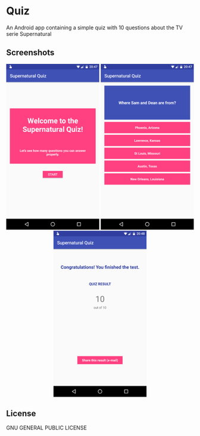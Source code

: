 # Quiz
An Android app containing a simple quiz with 10 questions about the TV serie Supernatural

## Screenshots

<p align="center">
  <img src="https://github.com/crysmeira/Quiz/blob/master/quiz1.png" width="250">
  <img src="https://github.com/crysmeira/Quiz/blob/master/quiz2.png" width="250">
  <img src="https://github.com/crysmeira/Quiz/blob/master/quiz3.png" width="250">
</p>

## License

GNU GENERAL PUBLIC LICENSE
